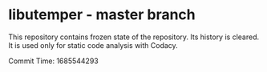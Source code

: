 # libutemper - master branch

This repository contains frozen state of the repository.
Its history is cleared. It is used only for static code
analysis with Codacy.

Commit Time: 1685544293